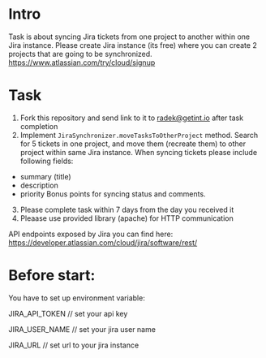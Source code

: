 # Intro
Task is about syncing Jira tickets from one project to another within one Jira instance.
Please create Jira instance (its free) where you can create 2 projects that are going to be synchronized.
https://www.atlassian.com/try/cloud/signup

# Task
1. Fork this repository and send link to it to radek@getint.io after task completion
2. Implement `JiraSynchronizer.moveTasksToOtherProject` method. Search for 5 tickets in one project, and move them (recreate them) to other project within same Jira instance.
When syncing tickets please include following fields:
- summary (title)
- description
- priority
Bonus points for syncing status and comments.
3. Please complete task within 7 days from the day you received it
4. Pleaase use provided library (apache) for HTTP communication
  
API endpoints exposed by Jira you can find here:
https://developer.atlassian.com/cloud/jira/software/rest/

# Before start:
You have to set up environment variable:

JIRA_API_TOKEN  // set your api key

JIRA_USER_NAME // set your jira user name

JIRA_URL // set url to your jira instance
